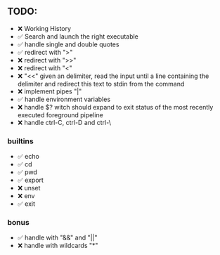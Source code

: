 ## TODO:

-   ❌ Working History
-   ✅ Search and launch the right executable
-   ✅ handle single and double quotes
-   ✅ redirect with ">"
-   ❌ redirect with ">>"
-   ❌ redirect with "<"
-   ❌ "<<" given an delimiter, read the input until a line containing the delimiter and redirect this text to stdin from the command
-   ❌ implement pipes "|"
-   ✅ handle environment variables
-   ❌ handle $? witch should expand to exit status of the most recently executed foreground pipeline
-   ❌ handle ctrl-C, ctrl-D and ctrl-\

### builtins

-   ✅ echo
-   ✅ cd
-   ✅ pwd
-   ✅ export
-   ❌ unset
-   ❌ env
-   ✅ exit

### bonus

-   ✅ handle with "&&" and "||"
-   ❌ handle with wildcards "\*"
